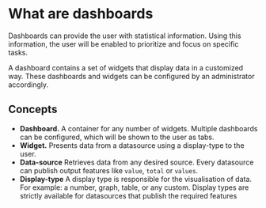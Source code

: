 # What are dashboards

Dashboards can provide the user with statistical information.
Using this information, the user will be enabled to prioritize and focus on specific tasks.

A dashboard contains a set of widgets that display data in a customized way. 
These dashboards and widgets can be configured by an administrator accordingly.

## Concepts

* **Dashboard.** A container for any number of widgets. 
    Multiple dashboards can be configured, which will be shown to the user as tabs.
* **Widget.** Presents data from a datasource using a display-type to the user.
* **Data-source** Retrieves data from any desired source. 
    Every datasource can publish output features like `value`, `total` or `values`.
* **Display-type** A display type is responsible for the visualisation of data. 
    For example: a number, graph, table, or any custom. 
    Display types are strictly available for datasources that publish the required features
